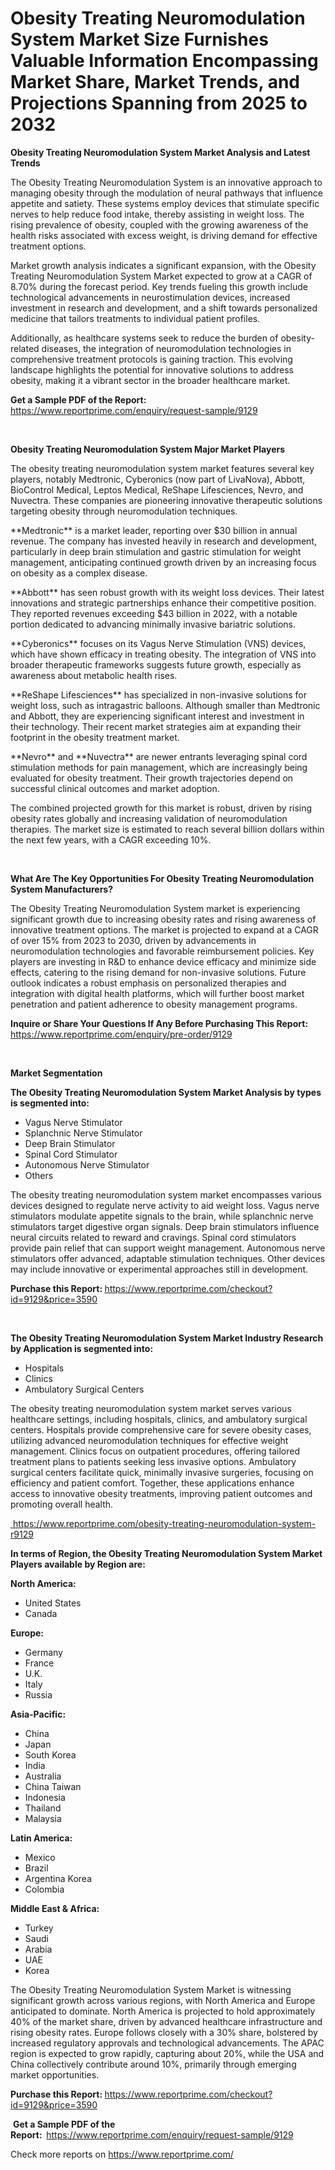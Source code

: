 <p><h1>Obesity Treating Neuromodulation System Market Size Furnishes Valuable Information Encompassing Market Share, Market Trends, and Projections Spanning from 2025 to 2032</h1></p><p><strong>Obesity Treating Neuromodulation System Market Analysis and Latest Trends</strong></p>
<p><p>The Obesity Treating Neuromodulation System is an innovative approach to managing obesity through the modulation of neural pathways that influence appetite and satiety. These systems employ devices that stimulate specific nerves to help reduce food intake, thereby assisting in weight loss. The rising prevalence of obesity, coupled with the growing awareness of the health risks associated with excess weight, is driving demand for effective treatment options. </p><p>Market growth analysis indicates a significant expansion, with the Obesity Treating Neuromodulation System Market expected to grow at a CAGR of 8.70% during the forecast period. Key trends fueling this growth include technological advancements in neurostimulation devices, increased investment in research and development, and a shift towards personalized medicine that tailors treatments to individual patient profiles. </p><p>Additionally, as healthcare systems seek to reduce the burden of obesity-related diseases, the integration of neuromodulation technologies in comprehensive treatment protocols is gaining traction. This evolving landscape highlights the potential for innovative solutions to address obesity, making it a vibrant sector in the broader healthcare market.</p></p>
<p><strong>Get a Sample PDF of the Report:&nbsp;</strong> <a href="https://www.reportprime.com/enquiry/request-sample/9129?utm_campaign=2946&utm_medium=2&utm_source=Github&utm_content=ia&utm_term=20032025&utm_id=obesity-treating-neuromodulation-system">https://www.reportprime.com/enquiry/request-sample/9129</a></p>
<p>&nbsp;</p>
<p><strong>Obesity Treating Neuromodulation System Major Market Players</strong></p>
<p><p>The obesity treating neuromodulation system market features several key players, notably Medtronic, Cyberonics (now part of LivaNova), Abbott, BioControl Medical, Leptos Medical, ReShape Lifesciences, Nevro, and Nuvectra. These companies are pioneering innovative therapeutic solutions targeting obesity through neuromodulation techniques.</p><p>**Medtronic** is a market leader, reporting over $30 billion in annual revenue. The company has invested heavily in research and development, particularly in deep brain stimulation and gastric stimulation for weight management, anticipating continued growth driven by an increasing focus on obesity as a complex disease.</p><p>**Abbott** has seen robust growth with its weight loss devices. Their latest innovations and strategic partnerships enhance their competitive position. They reported revenues exceeding $43 billion in 2022, with a notable portion dedicated to advancing minimally invasive bariatric solutions.</p><p>**Cyberonics** focuses on its Vagus Nerve Stimulation (VNS) devices, which have shown efficacy in treating obesity. The integration of VNS into broader therapeutic frameworks suggests future growth, especially as awareness about metabolic health rises.</p><p>**ReShape Lifesciences** has specialized in non-invasive solutions for weight loss, such as intragastric balloons. Although smaller than Medtronic and Abbott, they are experiencing significant interest and investment in their technology. Their recent market strategies aim at expanding their footprint in the obesity treatment market.</p><p>**Nevro** and **Nuvectra** are newer entrants leveraging spinal cord stimulation methods for pain management, which are increasingly being evaluated for obesity treatment. Their growth trajectories depend on successful clinical outcomes and market adoption.</p><p>The combined projected growth for this market is robust, driven by rising obesity rates globally and increasing validation of neuromodulation therapies. The market size is estimated to reach several billion dollars within the next few years, with a CAGR exceeding 10%.</p></p>
<p>&nbsp;</p>
<p><strong>What Are The Key Opportunities For Obesity Treating Neuromodulation System Manufacturers?</strong></p>
<p><p>The Obesity Treating Neuromodulation System market is experiencing significant growth due to increasing obesity rates and rising awareness of innovative treatment options. The market is projected to expand at a CAGR of over 15% from 2023 to 2030, driven by advancements in neuromodulation technologies and favorable reimbursement policies. Key players are investing in R&D to enhance device efficacy and minimize side effects, catering to the rising demand for non-invasive solutions. Future outlook indicates a robust emphasis on personalized therapies and integration with digital health platforms, which will further boost market penetration and patient adherence to obesity management programs.</p></p>
<p><strong>Inquire or Share Your Questions If Any Before Purchasing This Report:</strong> <a href="https://www.reportprime.com/enquiry/pre-order/9129?utm_campaign=2946&utm_medium=2&utm_source=Github&utm_content=ia&utm_term=20032025&utm_id=obesity-treating-neuromodulation-system">https://www.reportprime.com/enquiry/pre-order/9129</a></p>
<p>&nbsp;</p>
<p><strong>Market Segmentation</strong></p>
<p><strong>The Obesity Treating Neuromodulation System Market Analysis by types is segmented into:</strong></p>
<p><ul><li>Vagus Nerve Stimulator</li><li>Splanchnic Nerve Stimulator</li><li>Deep Brain Stimulator</li><li>Spinal Cord Stimulator</li><li>Autonomous Nerve Stimulator</li><li>Others</li></ul></p>
<p><p>The obesity treating neuromodulation system market encompasses various devices designed to regulate nerve activity to aid weight loss. Vagus nerve stimulators modulate appetite signals to the brain, while splanchnic nerve stimulators target digestive organ signals. Deep brain stimulators influence neural circuits related to reward and cravings. Spinal cord stimulators provide pain relief that can support weight management. Autonomous nerve stimulators offer advanced, adaptable stimulation techniques. Other devices may include innovative or experimental approaches still in development.</p></p>
<p><strong>Purchase this Report:&nbsp;</strong><a href="https://www.reportprime.com/checkout?id=9129&price=3590&utm_campaign=2946&utm_medium=2&utm_source=Github&utm_content=ia&utm_term=20032025&utm_id=obesity-treating-neuromodulation-system">https://www.reportprime.com/checkout?id=9129&price=3590</a></p>
<p>&nbsp;</p>
<p><strong>The Obesity Treating Neuromodulation System Market Industry Research by Application is segmented into:</strong></p>
<p><ul><li>Hospitals</li><li>Clinics</li><li>Ambulatory Surgical Centers</li></ul></p>
<p><p>The obesity treating neuromodulation system market serves various healthcare settings, including hospitals, clinics, and ambulatory surgical centers. Hospitals provide comprehensive care for severe obesity cases, utilizing advanced neuromodulation techniques for effective weight management. Clinics focus on outpatient procedures, offering tailored treatment plans to patients seeking less invasive options. Ambulatory surgical centers facilitate quick, minimally invasive surgeries, focusing on efficiency and patient comfort. Together, these applications enhance access to innovative obesity treatments, improving patient outcomes and promoting overall health.</p></p>
<p><a href="https://www.reportprime.com/obesity-treating-neuromodulation-system-r9129?utm_campaign=2946&utm_medium=2&utm_source=Github&utm_content=ia&utm_term=20032025&utm_id=obesity-treating-neuromodulation-system">&nbsp;https://www.reportprime.com/obesity-treating-neuromodulation-system-r9129</a></p>
<p><strong>In terms of Region, the Obesity Treating Neuromodulation System Market Players available by Region are:</strong></p>
<p>
    <p> <strong> North America: </strong>
        <ul>
            <li>United States</li>
            <li>Canada</li>
        </ul>
        </p> 
    <p> <strong> Europe: </strong>
        <ul>
            <li>Germany</li>
            <li>France</li>
            <li>U.K.</li>
            <li>Italy</li>
            <li>Russia</li>
        </ul>
        </p> 
    <p> <strong> Asia-Pacific: </strong>
        <ul>
            <li>China</li>
            <li>Japan</li>
            <li>South Korea</li>
            <li>India</li>
            <li>Australia</li>
            <li>China Taiwan</li>
            <li>Indonesia</li>
            <li>Thailand</li>
            <li>Malaysia</li>
        </ul>
        </p> 
    <p> <strong> Latin America: </strong>
        <ul>
            <li>Mexico</li>
            <li>Brazil</li>
            <li>Argentina Korea</li>
            <li>Colombia</li>
        </ul>
        </p> 
    <p> <strong> Middle East & Africa: </strong>
        <ul>
            <li>Turkey</li>
            <li>Saudi</li>
            <li>Arabia</li>
            <li>UAE</li>
            <li>Korea</li>
        </ul>
    </p>
    </p>
<p><p>The Obesity Treating Neuromodulation System Market is witnessing significant growth across various regions, with North America and Europe anticipated to dominate. North America is projected to hold approximately 40% of the market share, driven by advanced healthcare infrastructure and rising obesity rates. Europe follows closely with a 30% share, bolstered by increased regulatory approvals and technological advancements. The APAC region is expected to grow rapidly, capturing about 20%, while the USA and China collectively contribute around 10%, primarily through emerging market opportunities.</p></p>
<p><strong>Purchase this Report: </strong><a href="https://www.reportprime.com/checkout?id=9129&price=3590&utm_campaign=2946&utm_medium=2&utm_source=Github&utm_content=ia&utm_term=20032025&utm_id=obesity-treating-neuromodulation-system">https://www.reportprime.com/checkout?id=9129&price=3590</a></p>
<p>&nbsp;<strong>Get a Sample PDF of the Report:&nbsp;&nbsp;</strong><a href="https://www.reportprime.com/enquiry/request-sample/9129?utm_campaign=2946&utm_medium=2&utm_source=Github&utm_content=ia&utm_term=20032025&utm_id=obesity-treating-neuromodulation-system">https://www.reportprime.com/enquiry/request-sample/9129</a></p>
<p><strong></strong></p>
<p>Check more reports on <a href="https://www.reportprime.com/?utm_campaign=2946&utm_medium=2&utm_source=Github&utm_content=ia&utm_term=20032025&utm_id=obesity-treating-neuromodulation-system">https://www.reportprime.com/</a></p>